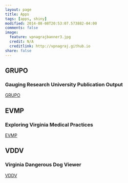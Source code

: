 ```yaml
---
layout: page
title: Apps
tags: [apps, shiny]
modified: 2014-08-08T20:53:07.573882-04:00
comments: false
image:
  feature: vpnagrajbanner3.jpg
  credit: N/A
  creditlink: http://vpnagraj.github.io
share: false
---
```



## GRUPO

### Gauging Research University Publication Output

<a markdown="0" href="http://apps.bioconnector.virginia.edu/grupo" class="btn">GRUPO</a>

## EVMP

### Exploring Virginia Medical Practices

<a markdown="0" href="http://apps.bioconnector.virginia.edu/evmp" class="btn">EVMP</a>

## VDDV

### Virginia Dangerous Dog Viewer

<a markdown="0" href="http://apps.bioconnector.virginia.edu/dogs" class="btn">VDDV</a>